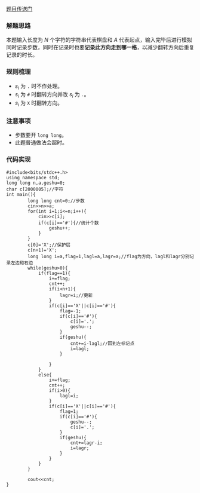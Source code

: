 [题目传送门](https://www.luogu.com.cn/problem/AT_joi2021_yo2_a)
### 解题思路
本题输入长度为 $N$ 个字符的字符串代表棋盘和 $A$ 代表起点，输入完毕后进行模拟同时记录步数，同时在记录时也要**记录此方向走到哪一格**，以减少翻转方向后重复记录的时长。
### 规则梳理
- $s _ {i}$ 为 `.` 时不作处理。
- $s _ {i}$ 为 `#` 时翻转方向并改 $s _ {i}$ 为 `.`。
- $s _ {i}$ 为 `X` 时翻转方向。
### 注意事项
- 步数要开 `long long`。
- 此题普通做法会超时。
### 代码实现
```cpp:
#include<bits/stdc++.h>
using namespace std;
long long n,a,geshu=0;
char c[2000005];//字符
int main(){
		long long cnt=0;//步数
		cin>>n>>a;
		for(int i=1;i<=n;i++){
			cin>>c[i];
			if(c[i]=='#'){//统计个数
				geshu++;
			}
		}
		c[0]='X';//保护层
		c[n+1]='X';
		long long i=a,flag=1,lagl=a,lagr=a;//flag为方向，lagl和lagr分别记录左边和右边
		while(geshu>0){
			if(flag==1){
				i+=flag;
				cnt++;
				if(i<n+1){
					lagr=i;//更新
				}
				if(c[i]=='X'||c[i]=='#'){
					flag=-1;
					if(c[i]=='#'){
						c[i]='.';
						geshu--;
					}
					if(geshu){
						cnt+=i-lagl;//回到左标记点
						i=lagl;	
					}
				
				}
			}
			else{
				i+=flag;
				cnt++;
				if(i>0){
					lagl=i;
				}
				if(c[i]=='X'||c[i]=='#'){
					flag=1;
					if(c[i]=='#'){
						geshu--;
						c[i]='.';	
					}
					if(geshu){
						cnt+=lagr-i;
						i=lagr;
					}
				}
			}
		}
	
		cout<<cnt;
}
```